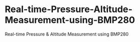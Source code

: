 # Real-time-Pressure-Altitude-Measurement-using-BMP280
Real-time Pressure &amp; Altitude Measurement using BMP280
